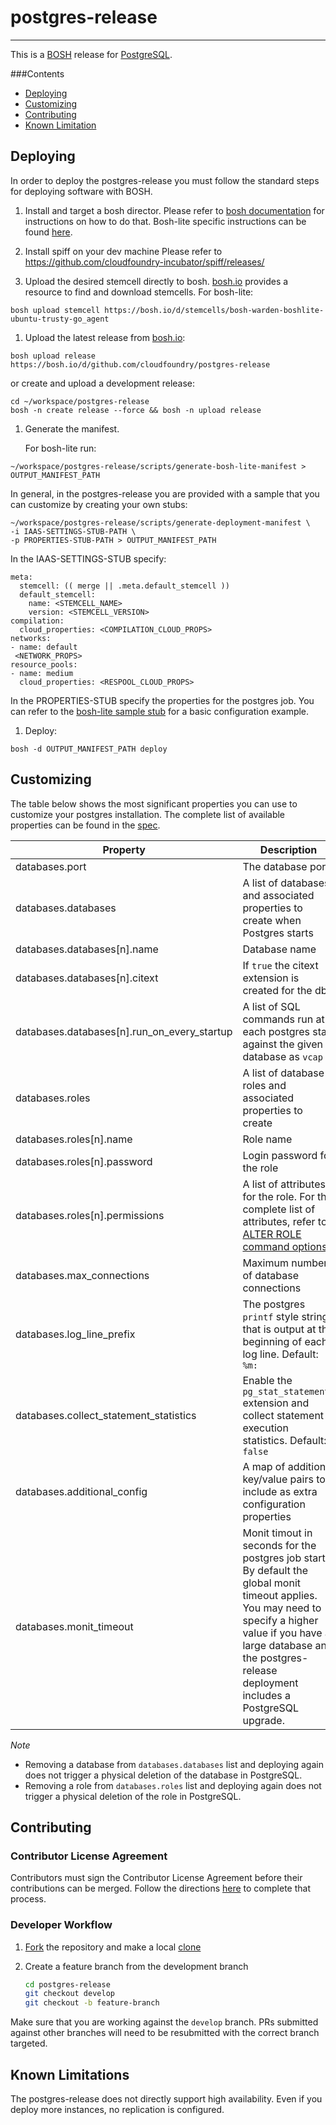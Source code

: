 # postgres-release
---

This is a [BOSH](https://www.bosh.io) release for [PostgreSQL](https://www.postgresql.org/).

###Contents

* [Deploying](#deploying)
* [Customizing](#customizing)
* [Contributing](#contributing)
* [Known Limitation](#known-limitation)

## Deploying

In order to deploy the postgres-release you must follow the standard steps for deploying software with BOSH.

1. Install and target a bosh director.
   Please refer to [bosh documentation](http://bosh.io/docs) for instructions on how to do that.
   Bosh-lite specific instructions can be found [here](https://github.com/cloudfoundry/bosh-lite).

1. Install spiff on your dev machine
   Please refer to https://github.com/cloudfoundry-incubator/spiff/releases/

1. Upload the desired stemcell directly to bosh. [bosh.io](http://bosh.io/stemcells) provides a resource to find and download stemcells.
   For bosh-lite:

  ```
  bosh upload stemcell https://bosh.io/d/stemcells/bosh-warden-boshlite-ubuntu-trusty-go_agent
  ```

1. Upload the latest release from [bosh.io](http://bosh.io/releases/github.com/cloudfoundry/postgres-release?all=1):

  ```
  bosh upload release https://bosh.io/d/github.com/cloudfoundry/postgres-release
  ```

  or create and upload a development release:

  ```
  cd ~/workspace/postgres-release
  bosh -n create release --force && bosh -n upload release
  ```

1. Generate the manifest.

   For bosh-lite run:

  ```
  ~/workspace/postgres-release/scripts/generate-bosh-lite-manifest > OUTPUT_MANIFEST_PATH
  ```

  In general, in the postgres-release you are provided with a sample that you can customize by creating your own stubs:

  ```
  ~/workspace/postgres-release/scripts/generate-deployment-manifest \
  -i IAAS-SETTINGS-STUB-PATH \
  -p PROPERTIES-STUB-PATH > OUTPUT_MANIFEST_PATH
  ```

  In the IAAS-SETTINGS-STUB specify:

  ```
  meta:
    stemcell: (( merge || .meta.default_stemcell ))
    default_stemcell:
      name: <STEMCELL_NAME>
      version: <STEMCELL_VERSION>
  compilation:
    cloud_properties: <COMPILATION_CLOUD_PROPS>
  networks:
  - name: default
   <NETWORK_PROPS>
  resource_pools:
  - name: medium
    cloud_properties: <RESPOOL_CLOUD_PROPS>
  ```

  In the PROPERTIES-STUB specify the properties for the postgres job.
  You can refer to the [bosh-lite sample stub](https://github.com/cloudfoundry/postgres-release/blob/master/templates/bosh-lite/properties.yml) for a basic configuration example.

1. Deploy:

  ```
  bosh -d OUTPUT_MANIFEST_PATH deploy
  ```

## Customizing

The table below shows the most significant properties you can use to customize your postgres installation.
The complete list of available properties can be found in the [spec](https://github.com/cloudfoundry/postgres-release/blob/master/jobs/postgres/spec).

Property | Description
-------- | -------------
databases.port | The database port
databases.databases | A list of databases and associated properties to create when Postgres starts
databases.databases[n].name | Database name
databases.databases[n].citext | If `true` the citext extension is created for the db
databases.databases[n].run_on_every_startup | A list of SQL commands run at each postgres start against the given database as `vcap`
databases.roles | A list of database roles and associated properties to create
databases.roles[n].name | Role name
databases.roles[n].password | Login password for the role
databases.roles[n].permissions| A list of attributes for the role. For the complete list of attributes, refer to [ALTER ROLE command options](https://www.postgresql.org/docs/9.4/static/sql-alterrole.html).
databases.max_connections | Maximum number of database connections
databases.log_line_prefix | The postgres `printf` style string that is output at the beginning of each log line. Default: `%m:`
databases.collect_statement_statistics | Enable the `pg_stat_statements` extension and collect statement execution statistics. Default: `false`
databases.additional_config | A map of additional key/value pairs to include as extra configuration properties
databases.monit_timeout | Monit timout in seconds for the postgres job start. By default the global monit timeout applies. You may need to specify a higher value if you have a large database and the postgres-release deployment includes a PostgreSQL upgrade.

*Note*
- Removing a database from `databases.databases` list and deploying again does not trigger a physical deletion of the database in PostgreSQL.
- Removing a role from `databases.roles` list and deploying again does not trigger a physical deletion of the role in PostgreSQL.

## Contributing

### Contributor License Agreement

Contributors must sign the Contributor License Agreement before their
contributions can be merged. Follow the directions
[here](https://www.cloudfoundry.org/community/contribute/) to complete
that process.

### Developer Workflow

1. [Fork](https://help.github.com/articles/fork-a-repo) the repository and make a local [clone](https://help.github.com/articles/fork-a-repo#step-2-create-a-local-clone-of-your-fork)
1. Create a feature branch from the development branch

   ```bash
   cd postgres-release
   git checkout develop
   git checkout -b feature-branch
   ```

Make sure that you are working against the `develop` branch. PRs submitted against other branches will need to be resubmitted with the correct branch targeted.

## Known Limitations

The postgres-release does not directly support high availability.
Even if you deploy more instances, no replication is configured.
